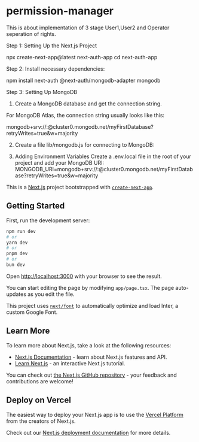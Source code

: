 # permission-manager
This is about implementation of 3 stage User1,User2 and Operator seperation of rights.

Step 1: Setting Up the Next.js Project

npx create-next-app@latest next-auth-app
cd next-auth-app

Step 2: Install necessary dependencies:

npm install next-auth @next-auth/mongodb-adapter mongodb

Step 3: Setting Up MongoDB

1. Create a MongoDB database and get the connection string.

For MongoDB Atlas, the connection string usually looks like this:

mongodb+srv://<username>:<password>@cluster0.mongodb.net/myFirstDatabase?retryWrites=true&w=majority

2. Create a file lib/mongodb.js for connecting to MongoDB:


3.  Adding Environment Variables
Create a .env.local file in the root of your project and add your MongoDB URI:
MONGODB_URI=mongodb+srv://<username>:<password>@cluster0.mongodb.net/myFirstDatabase?retryWrites=true&w=majority



This is a [Next.js](https://nextjs.org/) project bootstrapped with [`create-next-app`](https://github.com/vercel/next.js/tree/canary/packages/create-next-app).

## Getting Started

First, run the development server:

```bash
npm run dev
# or
yarn dev
# or
pnpm dev
# or
bun dev
```

Open [http://localhost:3000](http://localhost:3000) with your browser to see the result.

You can start editing the page by modifying `app/page.tsx`. The page auto-updates as you edit the file.

This project uses [`next/font`](https://nextjs.org/docs/basic-features/font-optimization) to automatically optimize and load Inter, a custom Google Font.

## Learn More

To learn more about Next.js, take a look at the following resources:

- [Next.js Documentation](https://nextjs.org/docs) - learn about Next.js features and API.
- [Learn Next.js](https://nextjs.org/learn) - an interactive Next.js tutorial.

You can check out [the Next.js GitHub repository](https://github.com/vercel/next.js/) - your feedback and contributions are welcome!

## Deploy on Vercel

The easiest way to deploy your Next.js app is to use the [Vercel Platform](https://vercel.com/new?utm_medium=default-template&filter=next.js&utm_source=create-next-app&utm_campaign=create-next-app-readme) from the creators of Next.js.

Check out our [Next.js deployment documentation](https://nextjs.org/docs/deployment) for more details.
